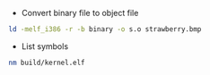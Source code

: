 - Convert binary file to object file
```sh
ld -melf_i386 -r -b binary -o s.o strawberry.bmp
```

- List symbols
```sh
nm build/kernel.elf
```
